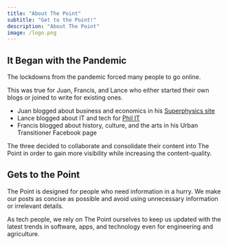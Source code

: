 ```yaml
---
title: "About The Point"
subtitle: "Get to the Point!"
description: "About The Point"
image: /logo.png
---
```



## It Began with the Pandemic 

The lockdowns from the pandemic forced many people to go online.

This was true for Juan, Francis, and Lance <!-- Anton --> who either started their own blogs or joined to write for existing ones. 

- Juan blogged about business and economics in his [Superphysics site](https://superphysics.org)
- Lance <!-- Anton --> <!-- Mondia --> blogged about IT and tech for [Phil IT](https://phil-it.org.ph)
- Francis blogged about history, culture, and the arts in his Urban Transitioner Facebook page 

The three decided to collaborate and consolidate their content into The Point in order to gain more visibility while increasing the content-quality. 


## Gets to the Point

The Point is designed for people who need information in a hurry. We make our posts as concise as possible and avoid using unnecessary information or irrelevant details. 

As tech people, we rely on The Point ourselves to keep us updated with the latest trends in software, apps, and technology even for engineering and agriculture. 

